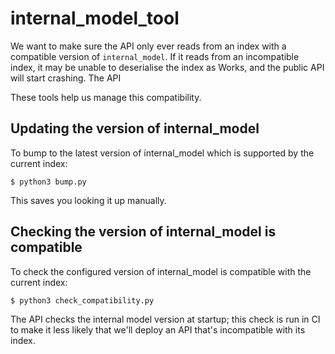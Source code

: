 # internal_model_tool

We want to make sure the API only ever reads from an index with a compatible version of `internal_model`.
If it reads from an incompatible index, it may be unable to deserialise the index as Works, and the public API will start crashing.
The API

These tools help us manage this compatibility.

## Updating the version of internal_model

To bump to the latest version of internal_model which is supported by the current index:

```console
$ python3 bump.py
```

This saves you looking it up manually.

## Checking the version of internal_model is compatible

To check the configured version of internal_model is compatible with the current index:

```console
$ python3 check_compatibility.py
```

The API checks the internal model version at startup; this check is run in CI to make it less likely that we'll deploy an API that's incompatible with its index.
